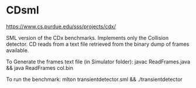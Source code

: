 # CDsml
https://www.cs.purdue.edu/sss/projects/cdx/

SML version of the CDx benchmarks. Implements only the Collision detector. CD reads from a text file retrieved from the binary dump of frames available. 

To Generate the frames text file (in Simulator folder): 
javac ReadFrames.java && java ReadFrames col.bin

To run the benchmark: 
mlton transientdetector.sml && ./transientdetector
